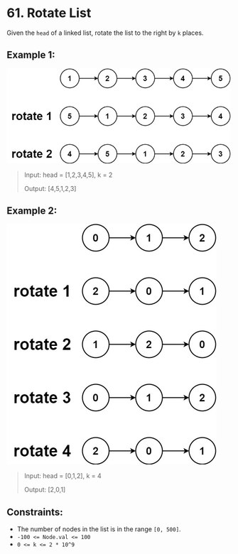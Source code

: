 # 61. Rotate List

Given the `head` of a linked list, rotate the list to the right by `k` places.


## Example 1:
![ex1](image.png)

> Input: head = [1,2,3,4,5], k = 2
>
> Output: [4,5,1,2,3]

## Example 2:
![ex2](image-1.png)

> Input: head = [0,1,2], k = 4
>
> Output: [2,0,1]

## Constraints:

- The number of nodes in the list is in the range `[0, 500]`.
- `-100 <= Node.val <= 100`
- `0 <= k <= 2 * 10^9`